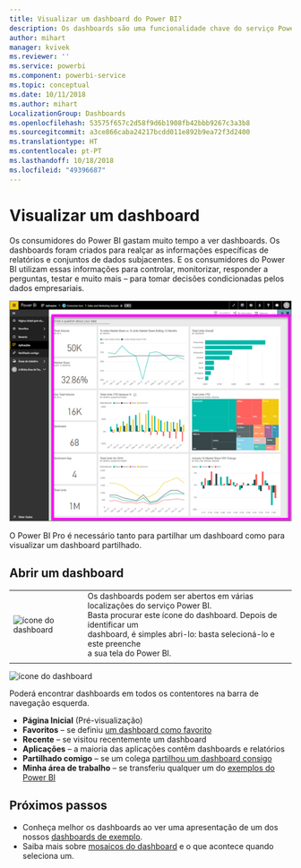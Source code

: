 ```yaml
---
title: Visualizar um dashboard do Power BI?
description: Os dashboards são uma funcionalidade chave do serviço Power BI.
author: mihart
manager: kvivek
ms.reviewer: ''
ms.service: powerbi
ms.component: powerbi-service
ms.topic: conceptual
ms.date: 10/11/2018
ms.author: mihart
LocalizationGroup: Dashboards
ms.openlocfilehash: 53575f657c2d58f9d6b1908fb42bbb9267c3a3b8
ms.sourcegitcommit: a3ce866caba24217bcdd011e892b9ea72f3d2400
ms.translationtype: HT
ms.contentlocale: pt-PT
ms.lasthandoff: 10/18/2018
ms.locfileid: "49396687"
---
```

# <a name="view-a-dashboard"></a>Visualizar um dashboard
Os consumidores do Power BI gastam muito tempo a ver dashboards. Os dashboards foram criados para realçar as informações específicas de relatórios e conjuntos de dados subjacentes. E os consumidores do Power BI utilizam essas informações para controlar, monitorizar, responder a perguntas, testar e muito mais – para tomar decisões condicionadas pelos dados empresariais.

![dashboard](media/end-user-dashboard-open/power-bi-new-dash.png)


O Power BI Pro é necessário tanto para partilhar um dashboard como para visualizar um dashboard partilhado.

## <a name="open-a-dashboard"></a>Abrir um dashboard



|              |         |
|------------|--------------------------------|
|![ícone do dashboard](media/end-user-dashboard-open/power-bi-dashboard-icon.png)      |Os dashboards podem ser abertos em várias localizações do serviço Power BI. <br> Basta procurar este ícone do dashboard. Depois de identificar um <br>dashboard, é simples abri-lo: basta selecioná-lo e este preenche <br>a sua tela do Power BI. |
|                    |          |

![ícone do dashboard](media/end-user-dashboard-open/opendash.gif)


Poderá encontrar dashboards em todos os contentores na barra de navegação esquerda. 
- **Página Inicial** (Pré-visualização)
- **Favoritos** – se definiu [um dashboard como favorito](end-user-favorite.md)
- **Recente** – se visitou recentemente um dashboard
- **Aplicações** – a maioria das aplicações contêm dashboards e relatórios
- **Partilhado comigo** – se um colega [partilhou um dashboard consigo](end-user-shared-with-me.md)
- **Minha área de trabalho** – se transferiu qualquer um do [exemplos do Power BI](../sample-datasets.md)


## <a name="next-steps"></a>Próximos passos
* Conheça melhor os dashboards ao ver uma apresentação de um dos nossos [dashboards de exemplo](../sample-tutorial-connect-to-the-samples.md).
* Saiba mais sobre [mosaicos do dashboard](end-user-tiles.md) e o que acontece quando seleciona um.